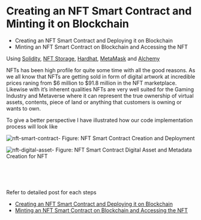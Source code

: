 # Creating an NFT Smart Contract and Minting it on Blockchain

* Creating an NFT Smart Contract and Deploying it on Blockchain
* Minting an NFT Smart Contract on Blockchain and Accessing the NFT


Using [Solidity](https://docs.soliditylang.org/en/v0.8.14/), [NFT Storage](https://nft.storage/), [Hardhat](https://hardhat.org/), [MetaMask](https://metamask.io/) and [Alchemy](https://www.alchemy.com/)

NFTs has been high profile for quite some time with all the good reasons. As we all know that NFTs are getting sold in form of digital artwork at incredible prices raning from $6 million to $91.8 million in the NFT marketplace. Likewise with it’s inherent qualities NFTs are very well suited for the Gaming Industry and Metaverse where it can represent the true ownership of virtual assets, contents, piece of land or anything that customers is owning or wants to own.

To give a better perspective I have illustrated how our code implementation process will look like

![nft-smart-contract-](https://user-images.githubusercontent.com/1386632/180195738-ec2ea35e-e11f-4557-9185-c6ec4fcd186a.png)
Figure: NFT Smart Contract Creation and Deployment

![nft-digital-asset-](https://user-images.githubusercontent.com/1386632/180195831-6fa0f603-d003-44f8-b3bc-811e7fef558e.png)
Figure: NFT Smart Contract Digital Asset and Metadata Creation for NFT

<br/>
<br/>
<br/>

Refer to detailed post for each steps

* [Creating an NFT Smart Contract and Deploying it on Blockchain](https://medium.com/@hemantjuyal/creating-an-nft-smart-contract-and-deploying-it-on-blockchain-d37a3e1d07be)
* [Minting an NFT Smart Contract on Blockchain and Accessing the NFT](https://medium.com/@hemantjuyal/minting-an-nft-smart-contract-on-blockchain-and-accessing-the-nft-3f8c8eeccbbd)
